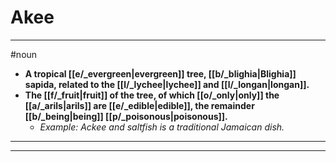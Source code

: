 # Akee
---
#noun
- **A tropical [[e/_evergreen|evergreen]] tree, [[b/_blighia|Blighia]] sapida, related to the [[l/_lychee|lychee]] and [[l/_longan|longan]].**
- **The [[f/_fruit|fruit]] of the tree, of which [[o/_only|only]] the [[a/_arils|arils]] are [[e/_edible|edible]], the remainder [[b/_being|being]] [[p/_poisonous|poisonous]].**
	- _Example: Ackee and saltfish is a traditional Jamaican dish._
---
---
